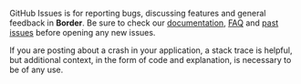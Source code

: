 GitHub Issues is for reporting bugs, discussing features and general feedback in **Border**. Be sure to check our [documentation](http://cocoadocs.org/docsets/Border), [FAQ](https://github.com/onmyway133/Border/wiki/FAQ) and [past issues](https://github.com/onmyway133/Border/issues?state=closed) before opening any new issues.

If you are posting about a crash in your application, a stack trace is helpful, but additional context, in the form of code and explanation, is necessary to be of any use.
